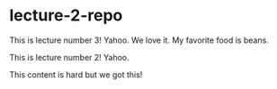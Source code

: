 # lecture-2-repo


This is lecture number 3! Yahoo. We love it.
My favorite food is beans.

This is lecture number 2! Yahoo.


This content is hard but we got this!

